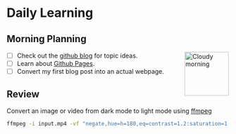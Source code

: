 # Daily Learning

## Morning Planning
<img alt="Cloudy morning" src="https://octodex.github.com/images/cloud.jpg" width="100" align="right">

  - [ ] Check out the [github blog](https://github.blog/) for topic ideas.
  - [ ] Learn about [Github Pages](https://skills.github.com/#first-day-ongithub).
  - [ ] Convert my first blog post into an actual webpage.

## Review
Convert an image or video from dark mode to light mode using [ffmpeg](https://www.ffmpeg.org)

```bash
ffmpeg -i input.mp4 -vf "negate,hue=h=180,eq=contrast=1.2:saturation=1.1" output.mp4
```
